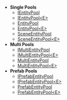 - **Single Pools**
    - [IEntityPool](IEntityPool.md)
    - [IEntityPool&lt;E&gt;](IEntityPool.md)
    - [EntityPool](EntityPool.md)
    - [EntityPool&lt;E&gt;](EntityPool.md)
    - [SceneEntityPool](SceneEntityPool.md)
    - [SceneEntityPool&lt;E&gt;](SceneEntityPool.md)
- **Multi Pools**
    - [IMultiEntityPool](IMultiEntityPool.md)
    - [IMultiEntityPool&lt;E&gt;](IMultiEntityPool.md)
    - [MultiEntityPool](MultiEntityPool.md)
    - [MultiEntityPool&lt;E&gt;](MultiEntityPool.md)
- **Prefab Pools**
    - [IPrefabEntityPool](IPrefabEntityPool.md)
    - [IPrefabEntityPool&lt;E&gt;](IPrefabEntityPool.md)
    - [PrefabEntityPool](PrefabEntityPool.md)
    - [PrefabEntityPool&lt;E&gt;](PrefabEntityPool.md)